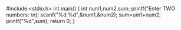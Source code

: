 #include <stdio.h>
int main()
{
int num1,num2,sum;
printf("Enter TWO numbers: \n);
scanf("%d %d",&num1,&num2);
sum=um1+num2;
printf("%d",sum);
return 0;
}
